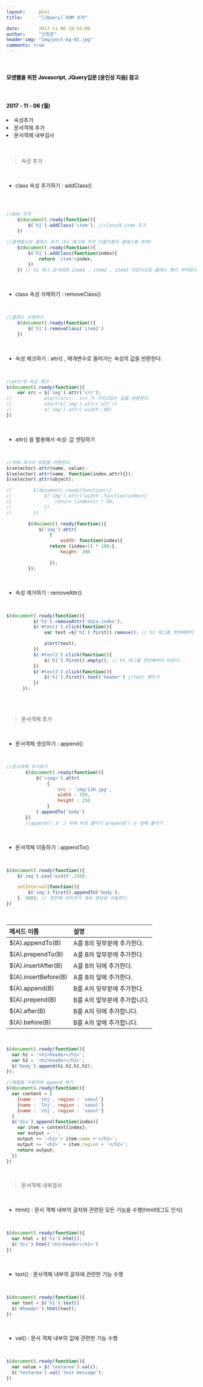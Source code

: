 ```yaml
---
layout:     post
title:      "[JQuery] DOM 조작"

date:       2017-11-06 19:55:00
author:     "신희준"
header-img: "img/post-bg-02.jpg"
comments: true
---
```


<head>
 <meta property="og:type" content="website">
 <meta property="og:title" content="jQuery DOM">
 <meta property="og:description" content="jQuery DOM">
 <meta property="og:url" content="http://shj7242.github.io/2017/11/06/JQuery3/">

 <meta name="twitter:card" content="summary">
  <meta name="twitter:title" content="jQuery DOM">
  <meta name="twitter:description" content="jQuery DOM">
  <meta name="FACEBOOK:domain" content="http://shj7242.github.io/2017/11/06/JQuery3/">
  <meta name="facebook:card" content="summary">
   <meta name="facebook:title" content="jQuery DOM">
   <meta name="facebook:description" content="jQuery DOM">
   <meta name="facebook:domain" content="http://shj7242.github.io/2017/11/06/JQuery3/">


 </head>

<br>
<H4 style ="font-weight:bold; color:black;"> 모덴웹을 위한 Javascript, JQuery입문 [윤인성 지음] 참고</H4>
<br>
<H4 style ="font-weight:bold; color : black">2017 - 11 - 06 (월)</H4>
<li>속성추가</li>
<li>문서객체 추가</li>
<li>문서객체 내부검사</li>
<br>
<br>

> 속성 추가

<br>

* class 속성 추가하기 : addClass()

<br>

~~~javascript

//dom 조작
    $(document).ready(function(){
        $('h1').addClass('item'); //class에 item 추가
    })

//콜백함수로 클래스 추가 (h1 태그에 각각 다름이름의 클래스명 부여)
    $(document).ready(function(){
        $('h1').addClass(function(index){
            return 'item'+index;
        })
    }) // h1 태그 순서대로 item1 , item2 , item3 이런식으로 클래스 명이 부여된다.

~~~

<br>

* class 속성 삭제하기 : removeClass()

<br>

~~~javascript
//클래스 삭제하기
    $(document).ready(function(){
        $('h1').removeClass('item2')
    })
~~~

<br>

* 속성 체크하기 : attr()  , 매개변수로 들어가는 속성의 값을 반환한다.

<br>

~~~javascript
//attr로 속성 체크
$(document).ready(function(){
    var src = $('img').attr('src');
//            alert(src);  src 가 가지고있는 값을 반환한다.
//            alert($('img').attr('alt'))
//            $('img').attr('width',60)
})
~~~

<br>

* attr() 을 활용해서 속성: 값 셋팅하기

<br>

~~~javascript
//아래 세가지 방법을 지원한다.
$(selector).attr(name, value);
$(selector).attr(name, function(index,attr){});
$(selector).attr(object);
~~~

~~~javascript
//        $(document).ready(function(){
//            $('img').attr('width',function(index){
//                return (index+1) * 50;
//            })
//        })

        $(document).ready(function(){
            $('img').attr(
                {
                    width: function(index){
                return (index+1) * 100;},
                    height: 200

                });
        });
~~~


<br>

* 속성 제거하기 : removeAttr()

<br>

~~~javascript
$(document).ready(function(){
          $('h1').removeAttr('data-index');
          $('#test1').click(function(){
              var text =$('h1').first().remove(); // h1 태그를 첫번째부터 순서대로 제거

              alert(text);
          })
          $('#test2').click(function(){
              $('h1').first().empty(); // h1 태그를 첫번째부터 비운다.
          })
          $('#test3').click(function(){
              $('h1').first().text('header') //text 채우기
          })
      });
~~~

<br><br>

> 문서객체 추가

<br>

* 문서객체 생성하기 : append()

<br>

~~~javascript
//문서객체 추가하기
       $(document).ready(function(){
           $('<img>').attr(
               {
                   src : 'img/13H.jpg',
                   width : 350,
                   height : 250
               }
           ).appendTo('body')
       })
       //append() 는 그 뒤에 바로 붙이기 prepend() 는 앞에 붙이기
~~~

<br>

* 문서객체 이동하기 : appendTo()

<br>

~~~javascript
$(document).ready(function(){
    $('img').css('width',250);

    setInterval(function(){
        $('img').first().appendTo('body');
    }, 500); // 첫번째 이미지가 계속 맨뒤로 이동한다.
})
~~~

<br>


| 메서드 이름 |  설명  |
|:--------|:--------|
| $(A).appendTo(B) | A를 B의 뒷부분에 추가한다. |
| $(A).prependTo(B) | A를 B의 앞부분에 추가한다. |
| $(A).insertAfter(B) | A를 B의 뒤에 추가한다. |
| $(A).insertBefore(B) | A를 B의 앞에 추가한다.  |
| $(A).append(B) | B를 A의 뒷부분에 추가한다. |
| $(A).prepend(B) | B를 A의 앞부분에 추가합니다. |
| $(A).after(B) | B를 A의 뒤에 추가합니다. |
| $(A).before(B) | B를 A의 앞에 추가합니다. |

<br>

~~~javascript
$(document).ready(function(){
  var h1 = '<h1>header</h1>';
  var h2 = '<h2>header</h2>';
  $('body').append(h1,h2,h1,h2);
});
~~~

~~~javascript
//배열을 사용하여 append 하기
$(document).ready(function(){
  var content = [
    {name : 'shj', region : 'seoul'}
    {name : 'lhj', region : 'seoul'}
    {name : 'chj', region : 'seoul'}
  ]
  $('div').append(function(index){
    var item = content[index];
    var output = '';
    output += '<h1>'+ item.name +'</h1>';
    output += '<h2>' + item.region + '</h2>';
    return output;
  })
})
~~~

<br>

> 문서객체 내부검사


<br>

* html() : 문서 객체 내부의 글자와 관련된 모든 기능을 수행(html태그도 인식)

<br>

~~~javascript
$(document).ready(function(){
  var html = $('h1').html();
  $('div').html('<h1>header</h1>')
})
~~~

<br>

* text() : 문서객체 내부의 글자에 관련한 기능 수행

<br>

~~~javascript
$(document).ready(function(){
  var text = $('h1').text()
  $('#header').html(text);
})
~~~

<br>

* val() : 문서 객체 내부의 값에 관련한 기능 수행

<br>

~~~javascript
$(document).ready(function(){
  var value = $('textarea').val();
  $('textarea').val('test message');
})
~~~
